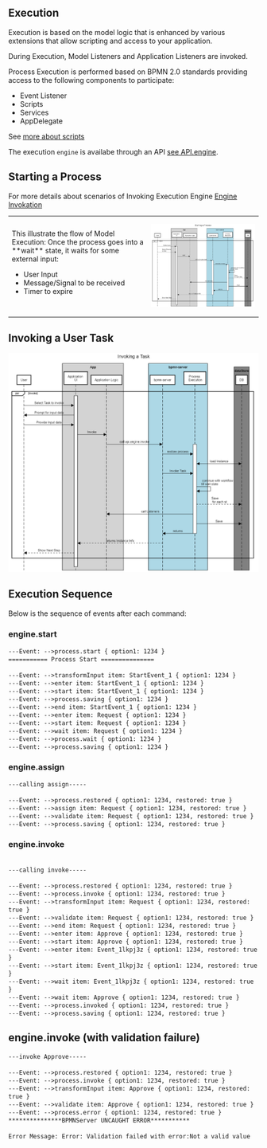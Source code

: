 ## Execution

Execution is based on the model logic that is enhanced by various extensions that allow scripting and access to your application.

During Execution, Model Listeners and Application Listeners are invoked.

Process Execution is performed based on BPMN 2.0 standards providing access to the following components to participate:
- Event Listener
- Scripts
- Services
- AppDelegate

See [more about scripts](scripting.md)

The execution `engine` is availabe through an API [see API.engine](api/interfaces/IAPIEngine).
## Starting a Process
For more details about scenarios of Invoking Execution Engine [Engine Invokation](invokation.md)

<table style="border:0"><tr><td>
This illustrate the flow of Model Execution:
Once the process goes into a **wait** state, it waits for some external input:

- User Input
- Message/Signal to be received
- Timer to expire

</td><td>

![](images/processStart.png)

</td><tr></table>

## Invoking a User Task

![](images/invokeTask.png)

## Execution Sequence

Below is the sequence of events after each command:

### engine.start

```
---Event: -->process.start { option1: 1234 }
=========== Process Start ===============

---Event: -->transformInput item: StartEvent_1 { option1: 1234 }
---Event: -->enter item: StartEvent_1 { option1: 1234 }
---Event: -->start item: StartEvent_1 { option1: 1234 }
---Event: -->process.saving { option1: 1234 }
---Event: -->end item: StartEvent_1 { option1: 1234 }
---Event: -->enter item: Request { option1: 1234 }
---Event: -->start item: Request { option1: 1234 }
---Event: -->wait item: Request { option1: 1234 }
---Event: -->process.wait { option1: 1234 }
---Event: -->process.saving { option1: 1234 }

```
### engine.assign
```
---calling assign-----

---Event: -->process.restored { option1: 1234, restored: true }
---Event: -->assign item: Request { option1: 1234, restored: true }
---Event: -->validate item: Request { option1: 1234, restored: true }
---Event: -->process.saving { option1: 1234, restored: true }
```

### engine.invoke
```

---calling invoke-----

---Event: -->process.restored { option1: 1234, restored: true }
---Event: -->process.invoke { option1: 1234, restored: true }
---Event: -->transformInput item: Request { option1: 1234, restored: true }
---Event: -->validate item: Request { option1: 1234, restored: true }
---Event: -->end item: Request { option1: 1234, restored: true }
---Event: -->enter item: Approve { option1: 1234, restored: true }
---Event: -->start item: Approve { option1: 1234, restored: true }
---Event: -->enter item: Event_1lkpj3z { option1: 1234, restored: true }
---Event: -->start item: Event_1lkpj3z { option1: 1234, restored: true }
---Event: -->wait item: Event_1lkpj3z { option1: 1234, restored: true }
---Event: -->wait item: Approve { option1: 1234, restored: true }
---Event: -->process.invoked { option1: 1234, restored: true }
---Event: -->process.saving { option1: 1234, restored: true }

```
## engine.invoke (with validation failure)

```
---invoke Approve-----

---Event: -->process.restored { option1: 1234, restored: true }
---Event: -->process.invoke { option1: 1234, restored: true }
---Event: -->transformInput item: Approve { option1: 1234, restored: true }
---Event: -->validate item: Approve { option1: 1234, restored: true }
---Event: -->process.error { option1: 1234, restored: true }
***************BPMNServer UNCAUGHT ERROR***********

Error Message: Error: Validation failed with error:Not a valid value
```